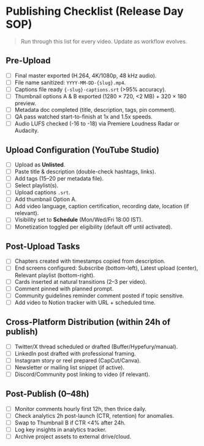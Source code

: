 # Publishing Checklist (Release Day SOP)

> Run through this list for every video. Update as workflow evolves.

## Pre-Upload
- [ ] Final master exported (H.264, 4K/1080p, 48 kHz audio).  
- [ ] File name sanitized: `YYYY-MM-DD-{slug}.mp4`.  
- [ ] Captions file ready `{-slug}-captions.srt` (>95% accuracy).  
- [ ] Thumbnail options A & B exported (1280 × 720, <2 MB) + 320 × 180 preview.  
- [ ] Metadata doc completed (title, description, tags, pin comment).  
- [ ] QA pass watched start-to-finish at 1x and 1.5x speeds.  
- [ ] Audio LUFS checked (-16 to -18) via Premiere Loudness Radar or Audacity.

## Upload Configuration (YouTube Studio)
- [ ] Upload as **Unlisted**.  
- [ ] Paste title & description (double-check hashtags, links).  
- [ ] Add tags (15–20 per metadata file).  
- [ ] Select playlist(s).  
- [ ] Upload captions `.srt`.  
- [ ] Add thumbnail Option A.  
- [ ] Add video language, caption certification, recording date, location (if relevant).  
- [ ] Visibility set to **Schedule** (Mon/Wed/Fri 18:00 IST).  
- [ ] Monetization toggled per eligibility (default off until activated).

## Post-Upload Tasks
- [ ] Chapters created with timestamps copied from description.  
- [ ] End screens configured: Subscribe (bottom-left), Latest upload (center), Relevant playlist (bottom-right).  
- [ ] Cards inserted at natural transitions (2–3 per video).  
- [ ] Comment pinned with planned prompt.  
- [ ] Community guidelines reminder comment posted if topic sensitive.  
- [ ] Add video to Notion tracker with URL + scheduled time.

## Cross-Platform Distribution (within 24h of publish)
- [ ] Twitter/X thread scheduled or drafted (Buffer/Hypefury/manual).  
- [ ] LinkedIn post drafted with professional framing.  
- [ ] Instagram story or reel prepared (CapCut/Canva).  
- [ ] Newsletter or mailing list snippet (if active).  
- [ ] Discord/Community post linking to video (if relevant).

## Post-Publish (0–48h)
- [ ] Monitor comments hourly first 12h, then thrice daily.  
- [ ] Check analytics 2h post-launch (CTR, retention) for anomalies.  
- [ ] Swap to Thumbnail B if CTR <4% after 24h.  
- [ ] Log key insights in analytics tracker.  
- [ ] Archive project assets to external drive/cloud.
